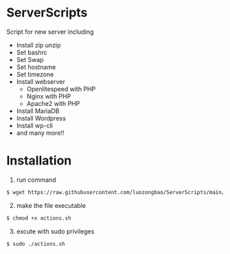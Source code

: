 # ServerScripts

Script for new server including
- Install zip unzip
- Set bashrc
- Set Swap
- Set hostname
- Set timezone
- Install webserver
  - Openlitespeed with PHP
  - Nginx with PHP
  - Apache2 with PHP
- Install MariaDB
- Install Wordpress
- Install wp-cli
- and many more!!

# Installation
1. run command
```bash
$ wget https://raw.githubusercontent.com/luozongbao/ServerScripts/main/actions.sh
```
2. make the file executable
```bash
$ chmod +x actions.sh
```
3. excute with sudo privileges
```bash
$ sudo ./actions.sh
```
